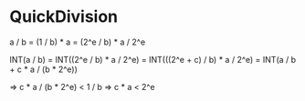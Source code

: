 # QuickDivision

  a / b
= (1 / b) * a
= (2^e / b) * a / 2^e

  INT(a / b)
= INT((2^e / b) * a / 2^e)
= INT(((2^e + c) / b) * a / 2^e)
= INT(a / b + c * a / (b * 2^e))

=> c * a / (b * 2^e) < 1 / b
=> c * a < 2^e
